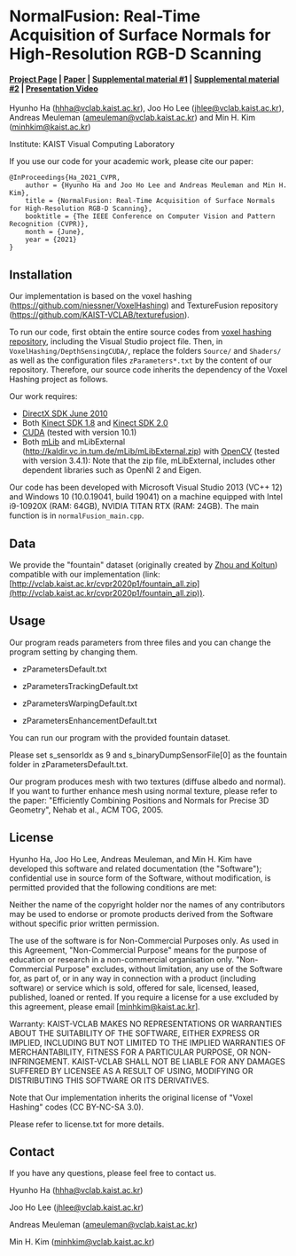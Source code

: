 # NormalFusion: Real-Time Acquisition of Surface Normals for High-Resolution RGB-D Scanning

#### [Project Page](http://vclab.kaist.ac.kr/cvpr2021p3/index.html) | [Paper](http://vclab.kaist.ac.kr/cvpr2021p3/cvpr2021-normalfusion-main-paper.pdf) | [Supplemental material #1](http://vclab.kaist.ac.kr/cvpr2021p3/cvpr2021-normalfusion-supple.pdf) | [Supplemental material #2](https://youtu.be/7l6oVDK5Dz4) | [Presentation Video](https://youtu.be/_JCtwGOriyg)

Hyunho Ha (hhha@vclab.kaist.ac.kr), Joo Ho Lee (jhlee@vclab.kaist.ac.kr), Andreas Meuleman (ameuleman@vclab.kaist.ac.kr) and Min H. Kim (minhkim@kaist.ac.kr)

Institute: KAIST Visual Computing Laboratory

If you use our code for your academic work, please cite our paper:

	@InProceedings{Ha_2021_CVPR,
		author = {Hyunho Ha and Joo Ho Lee and Andreas Meuleman and Min H. Kim},
		title = {NormalFusion: Real-Time Acquisition of Surface Normals for High-Resolution RGB-D Scanning},
		booktitle = {The IEEE Conference on Computer Vision and Pattern Recognition (CVPR)},
		month = {June},
		year = {2021}
	}

## Installation

Our implementation is based on the voxel hashing (https://github.com/niessner/VoxelHashing) and TextureFusion repository (https://github.com/KAIST-VCLAB/texturefusion).

To run our code, first obtain the entire source codes from [voxel hashing repository](https://github.com/niessner/VoxelHashing), including the Visual Studio project file. Then, in `VoxelHashing/DepthSensingCUDA/`, replace the folders `Source/` and `Shaders/` as well as the configuration files `zParameters*.txt` by the content of our repository. Therefore, our source code inherits the dependency of the Voxel Hashing project as follows.

Our work requires:
- [DirectX SDK June 2010](https://www.microsoft.com/en-us/download/details.aspx?id=6812)
- Both [Kinect SDK 1.8](https://www.microsoft.com/en-us/download/details.aspx?id=40278) and [Kinect SDK 2.0](https://www.microsoft.com/en-us/download/details.aspx?id=44561)
- [CUDA](https://developer.nvidia.com/cuda-toolkit) (tested with version 10.1)
- Both [mLib](https://github.com/niessner/mLib) and mLibExternal (http://kaldir.vc.in.tum.de/mLib/mLibExternal.zip) with [OpenCV](https://opencv.org/) (tested with version 3.4.1): Note that the zip file, mLibExternal, includes other dependent libraries such as OpenNI 2 and Eigen.

Our code has been developed with Microsoft Visual Studio 2013 (VC++ 12) and Windows 10 (10.0.19041, build 19041) on a machine equipped with Intel i9-10920X (RAM: 64GB), NVIDIA TITAN RTX (RAM: 24GB). The main function is in `normalFusion_main.cpp`.

## Data

We provide the "fountain" dataset (originally created by [Zhou and Koltun](http://qianyi.info/scenedata.html)) compatible with our implementation
(link: [http://vclab.kaist.ac.kr/cvpr2020p1/fountain_all.zip](http://vclab.kaist.ac.kr/cvpr2020p1/fountain_all.zip)).

## Usage

Our program reads parameters from three files and you can change the program setting by changing them.

- zParametersDefault.txt

- zParametersTrackingDefault.txt

- zParametersWarpingDefault.txt

- zParametersEnhancementDefault.txt

You can run our program with the provided fountain dataset.

Please set s_sensorIdx as 9 and s_binaryDumpSensorFile[0] as the fountain folder in zParametersDefault.txt.

Our program produces mesh with two textures (diffuse albedo and normal). If you want to further enhance mesh using normal texture, please refer to the paper: 
"Efficiently Combining Positions and Normals for Precise 3D Geometry", Nehab et al., ACM TOG, 2005.

## License

Hyunho Ha, Joo Ho Lee, Andreas Meuleman, and Min H. Kim have developed this software and related documentation (the "Software"); confidential use in source form of the Software, without modification, is permitted provided that the following conditions are met:

Neither the name of the copyright holder nor the names of any contributors may be used to endorse or promote products derived from the Software without specific prior written permission.

The use of the software is for Non-Commercial Purposes only. As used in this Agreement, "Non-Commercial Purpose" means for the purpose of education or research in a non-commercial organisation only. "Non-Commercial Purpose" excludes, without limitation, any use of the Software for, as part of, or in any way in connection with a product (including software) or service which is sold, offered for sale, licensed, leased, published, loaned or rented. If you require a license for a use excluded by this agreement, please email [minhkim@kaist.ac.kr].

Warranty: KAIST-VCLAB MAKES NO REPRESENTATIONS OR WARRANTIES ABOUT THE SUITABILITY OF THE SOFTWARE, EITHER EXPRESS OR IMPLIED, INCLUDING BUT NOT LIMITED TO THE IMPLIED WARRANTIES OF MERCHANTABILITY, FITNESS FOR A PARTICULAR PURPOSE, OR NON-INFRINGEMENT. KAIST-VCLAB SHALL NOT BE LIABLE FOR ANY DAMAGES SUFFERED BY LICENSEE AS A RESULT OF USING, MODIFYING OR DISTRIBUTING THIS SOFTWARE OR ITS DERIVATIVES.

Note that Our implementation inherits the original license of "Voxel Hashing" codes (CC BY-NC-SA 3.0). 

Please refer to license.txt for more details. 

## Contact

If you have any questions, please feel free to contact us.

Hyunho Ha (hhha@vclab.kaist.ac.kr)

Joo Ho Lee (jhlee@vclab.kaist.ac.kr)

Andreas Meuleman (ameuleman@vclab.kaist.ac.kr)

Min H. Kim (minhkim@vclab.kaist.ac.kr)
